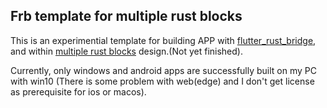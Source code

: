 ## Frb template for multiple rust blocks
This is an experimential template for building APP with [flutter_rust_bridge](https://github.com/fzyzcjy/flutter_rust_bridge), and within [multiple rust blocks](https://cjycode.com/flutter_rust_bridge/feature/multiple_files.html) design.(Not yet finished).

Currently, only windows and android apps are successfully built on my PC with win10 (There is some problem with web(edge) and I don't get license as prerequisite for ios or macos).

